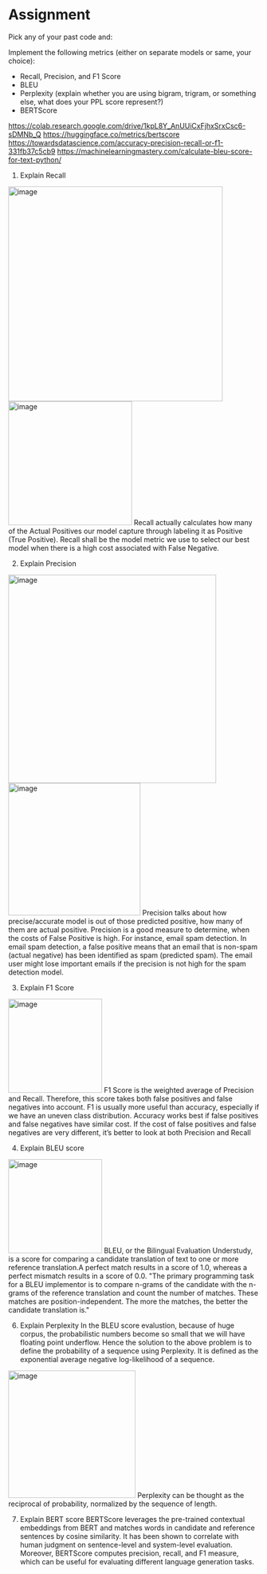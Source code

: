 # Assignment

Pick any of your past code and:

Implement the following metrics (either on separate models or same, your choice):
* Recall, Precision, and F1 Score
* BLEU 
* Perplexity (explain whether you are using bigram, trigram, or something else, what does your PPL score represent?)
* BERTScore

https://colab.research.google.com/drive/1kpL8Y_AnUUiCxFjhxSrxCsc6-sDMNb_Q
https://huggingface.co/metrics/bertscore
https://towardsdatascience.com/accuracy-precision-recall-or-f1-331fb37c5cb9
https://machinelearningmastery.com/calculate-bleu-score-for-text-python/

1. Explain Recall
<img width="430" alt="image" src="https://user-images.githubusercontent.com/75114179/149662328-86a721c6-6b77-4c91-abd2-2a3536ad5628.png">

<img width="248" alt="image" src="https://user-images.githubusercontent.com/75114179/149662149-0a40aa60-d161-49ea-8c0e-12ddcef2a63a.png">
Recall actually calculates how many of the Actual Positives our model capture through labeling it as Positive (True Positive). Recall shall be the model metric we use to select our best model when there is a high cost associated with False Negative.

2. Explain Precision
<img width="417" alt="image" src="https://user-images.githubusercontent.com/75114179/149662340-f067da7e-aaa0-4b25-86c5-93956fa4e7bf.png">
<img width="265" alt="image" src="https://user-images.githubusercontent.com/75114179/149662319-76b30428-b91f-4d0f-8c85-a8947de5bb3e.png">
Precision talks about how precise/accurate model is out of those predicted positive, how many of them are actual positive.
Precision is a good measure to determine, when the costs of False Positive is high. For instance, email spam detection. In email spam detection, a false positive means that an email that is non-spam (actual negative) has been identified as spam (predicted spam). The email user might lose important emails if the precision is not high for the spam detection model.

3. Explain F1 Score
<img width="188" alt="image" src="https://user-images.githubusercontent.com/75114179/149662423-d3d8bd6f-ecff-4343-82d6-0c359305db49.png">
F1 Score is the weighted average of Precision and Recall. Therefore, this score takes both false positives and false negatives into account. F1 is usually more useful than accuracy, especially if we have an uneven class distribution. Accuracy works best if false positives and false negatives have similar cost. If the cost of false positives and false negatives are very different, it’s better to look at both Precision and Recall

4. Explain BLEU score
<img width="188" alt="image" src="https://user-images.githubusercontent.com/75114179/149662682-7022c23b-476e-41df-81cf-56231bffa8dd.png">
BLEU, or the Bilingual Evaluation Understudy, is a score for comparing a candidate translation of text to one or more reference translation.A perfect match results in a score of 1.0, whereas a perfect mismatch results in a score of 0.0. "The primary programming task for a BLEU implementor is to compare n-grams of the candidate with the n-grams of the reference translation and count the number of matches. These matches are position-independent. The more the matches, the better the candidate translation is."

6. Explain Perplexity
In the BLEU score evalustion, because of huge corpus, the probabilistic numbers become so small that we will have floating point underflow. Hence the solution to the above problem is to define the probability of a sequence using Perplexity. It is defined as the exponential average negative log-likelihood of a sequence.
<img width="255" alt="image" src="https://user-images.githubusercontent.com/75114179/149664845-c54cd5b6-8063-4450-9b89-b511759a385c.png">
Perplexity can be thought as the reciprocal of probability, normalized by the sequence of length.

7. Explain BERT score
BERTScore leverages the pre-trained contextual embeddings from BERT and matches words in candidate and reference sentences by cosine similarity. It has been shown to correlate with human judgment on sentence-level and system-level evaluation. Moreover, BERTScore computes precision, recall, and F1 measure, which can be useful for evaluating different language generation tasks.

